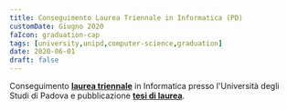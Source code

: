 ```yaml
---
title: Conseguimento Laurea Triennale in Informatica (PD)
customDate: Giugno 2020
faIcon: graduation-cap
tags: [university,unipd,computer-science,graduation]
date: 2020-06-01
draft: false
---
```


Conseguimento **[laurea triennale](https://www.youtube.com/watch?v=Aoc4PxMsfdw)** in Informatica presso l'Università degli Studi di Padova e pubblicazione **[tesi di laurea](https://public.marianosciacco.it/tesi_triennale_marianosciacco.pdf)**.
